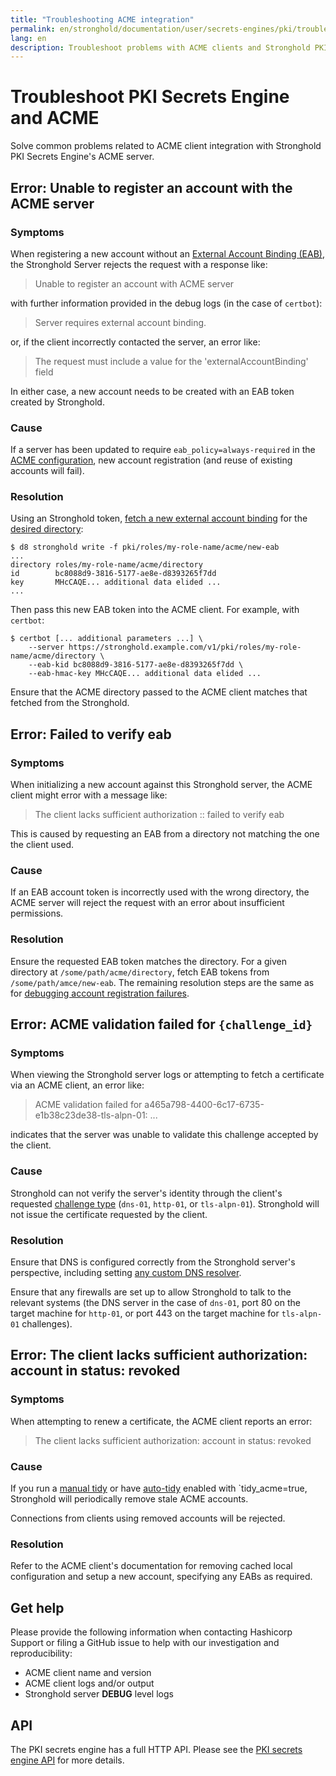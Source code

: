 ```yaml
---
title: "Troubleshooting ACME integration"
permalink: en/stronghold/documentation/user/secrets-engines/pki/troubleshooting-acme.html
lang: en
description: Troubleshoot problems with ACME clients and Stronghold PKI Secrets Engine's ACME server.
---
```


# Troubleshoot PKI Secrets Engine and ACME

Solve common problems related to ACME client integration with Stronghold PKI
Secrets Engine's ACME server.

## Error: Unable to register an account with the ACME server

### Symptoms

When registering a new account without an [External Account Binding
(EAB)](/api-docs/secret/pki#acme-external-account-bindings), the
Stronghold Server rejects the request with a response like:

> Unable to register an account with ACME server

with further information provided in the debug logs (in the case of
`certbot`):

> Server requires external account binding.

or, if the client incorrectly contacted the server, an error like:

> The request must include a value for the 'externalAccountBinding' field

In either case, a new account needs to be created with an EAB token created
by Stronghold.

### Cause

If a server has been updated to require `eab_policy=always-required` in the
[ACME configuration](/api-docs/secret/pki#set-acme-configuration),
new account registration (and reuse of existing accounts will fail).

### Resolution

Using an Stronghold token, [fetch a new external account
binding](/api-docs/secret/pki#get-acme-eab-binding-token) for
the [desired directory](/api-docs/secret/pki#acme-directories):

```
$ d8 stronghold write -f pki/roles/my-role-name/acme/new-eab
...
directory roles/my-role-name/acme/directory
id        bc8088d9-3816-5177-ae8e-d8393265f7dd
key       MHcCAQE... additional data elided ...
...
```

Then pass this new EAB token into the ACME client. For example, with
`certbot`:

```
$ certbot [... additional parameters ...] \
    --server https://stronghold.example.com/v1/pki/roles/my-role-name/acme/directory \
    --eab-kid bc8088d9-3816-5177-ae8e-d8393265f7dd \
    --eab-hmac-key MHcCAQE... additional data elided ...
```

Ensure that the ACME directory passed to the ACME client matches that
fetched from the Stronghold.

## Error: Failed to verify eab

### Symptoms

When initializing a new account against this Stronghold server, the ACME client
might error with a message like:

> The client lacks sufficient authorization :: failed to verify eab

This is caused by requesting an EAB from a directory not matching the
one the client used.

### Cause

If an EAB account token is incorrectly used with the wrong directory, the
ACME server will reject the request with an error about insufficient
permissions.

### Resolution

Ensure the requested EAB token matches the directory. For a given directory
at `/some/path/acme/directory`, fetch EAB tokens from
`/some/path/amce/new-eab`. The remaining resolution steps are the same as
for [debugging account registration
failures](#debugging-account-registration-failures).

## Error: ACME validation failed for `{challenge_id}`

### Symptoms

When viewing the Stronghold server logs or attempting to fetch a certificate via
an ACME client, an error like:

> ACME validation failed for a465a798-4400-6c17-6735-e1b38c23de38-tls-alpn-01: ...

indicates that the server was unable to validate this challenge accepted
by the client.

### Cause

Stronghold can not verify the server's identity through the client's requested
[challenge type](/api-docs/secret/pki#acme-challenge-types) (`dns-01`,
`http-01`, or `tls-alpn-01`). Stronghold will not issue the certificate requested
by the client.

### Resolution

Ensure that DNS is configured correctly from the Stronghold server's perspective,
including setting [any custom DNS resolver](/api-docs/secret/pki#dns_resolver).

Ensure that any firewalls are set up to allow Stronghold to talk to the relevant
systems (the DNS server in the case of `dns-01`, port 80 on the target
machine for `http-01`, or port 443 on the target machine for `tls-alpn-01`
challenges).

## Error: The client lacks sufficient authorization: account in status: revoked

### Symptoms

When attempting to renew a certificate, the ACME client reports an error:

> The client lacks sufficient authorization: account in status: revoked

### Cause

If you run a [manual tidy](/api-docs/secret/pki#tidy_acme) or have
[auto-tidy](/api-docs/secret/pki#configure-automatic-tidy) enabled
with `tidy_acme=true, Stronghold will periodically remove stale ACME accounts.

Connections from clients using removed accounts will be rejected.

### Resolution

Refer to the ACME client's documentation for removing cached local
configuration and setup a new account, specifying any EABs as required.

## Get help

Please provide the following information when contacting Hashicorp Support
or filing a GitHub issue to help with our investigation and reproducibility:

 - ACME client name and version
 - ACME client logs and/or output
 - Stronghold server **DEBUG** level logs

## API

The PKI secrets engine has a full HTTP API. Please see the
[PKI secrets engine API](/api-docs/secret/pki) for more
details.
